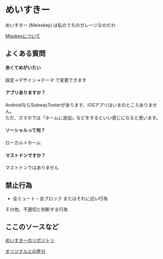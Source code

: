 # めいすきー

めいすきー (Meisskey) は私のうちのガレージなのだわ

[Misskeyについて](https://joinmisskey.github.io/ja/)

## よくある質問

#### 赤くてめがいたい
設定→デザイン→テーマ で変更できます

#### アプリありますか？  
AndroidならSubwayTooterがあります、iOSアプリはいまのところありません。  
ただ、スマホでは「ホームに追加」などをするといい感じになると思います。

#### ソーシャルって何？  
ローカル＋ホーム

#### マストドンですか？
マストドンではありません

## 禁止行為

- 全ミュート・全ブロック またはそれに近い行為

その他、不適切と判断する行為

## ここのソースなど

[めいすきーのリポジトリ](https://github.com/mei23/misskey/tree/mei-m544)  

[オリジナルとの差分](misskey_m544_diff.md)
